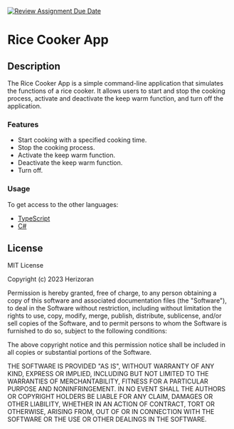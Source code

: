 [![Review Assignment Due Date](https://classroom.github.com/assets/deadline-readme-button-24ddc0f5d75046c5622901739e7c5dd533143b0c8e959d652212380cedb1ea36.svg)](https://classroom.github.com/a/PHq8Kfj_)


# Rice Cooker App

## Description
The Rice Cooker App is a simple command-line application that simulates the functions of a rice cooker. It allows users to start and stop the cooking process, activate and deactivate the keep warm function, and turn off the application.
### Features

* Start cooking with a specified cooking time.
* Stop the cooking process.
* Activate the keep warm function.
* Deactivate the keep warm function.
* Turn off.


### Usage
To get access to the other languages:

* [TypeScript](https://github.com/hei-school/cc-d2-my-rice-cooker-Herizoran/tree/feature/typescript)
* [C#](https://github.com/hei-school/cc-d2-my-rice-cooker-Herizoran/tree/feature/csharp)

## License

MIT License

Copyright (c) 2023 Herizoran

Permission is hereby granted, free of charge, to any person obtaining a copy
of this software and associated documentation files (the "Software"), to deal
in the Software without restriction, including without limitation the rights
to use, copy, modify, merge, publish, distribute, sublicense, and/or sell
copies of the Software, and to permit persons to whom the Software is
furnished to do so, subject to the following conditions:

The above copyright notice and this permission notice shall be included in all
copies or substantial portions of the Software.

THE SOFTWARE IS PROVIDED "AS IS", WITHOUT WARRANTY OF ANY KIND, EXPRESS OR
IMPLIED, INCLUDING BUT NOT LIMITED TO THE WARRANTIES OF MERCHANTABILITY,
FITNESS FOR A PARTICULAR PURPOSE AND NONINFRINGEMENT. IN NO EVENT SHALL THE
AUTHORS OR COPYRIGHT HOLDERS BE LIABLE FOR ANY CLAIM, DAMAGES OR OTHER
LIABILITY, WHETHER IN AN ACTION OF CONTRACT, TORT OR OTHERWISE, ARISING FROM,
OUT OF OR IN CONNECTION WITH THE SOFTWARE OR THE USE OR OTHER DEALINGS IN THE
SOFTWARE.